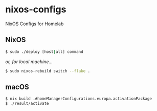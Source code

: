 # nixos-configs
NixOS Configs for Homelab

## NixOS

```sh
$ sudo ./deploy [host|all] command
```

*or, for local machine...*


```sh
$ sudo nixos-rebuild switch --flake .
```

## macOS

```sh
$ nix build .#homeManagerConfigurations.europa.activationPackage
$ ./result/activate
```

